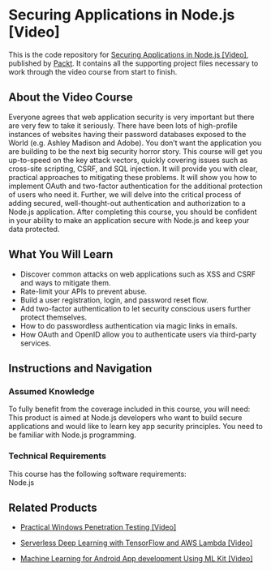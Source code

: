 # Securing Applications in Node.js [Video]
This is the code repository for [Securing Applications in Node.js [Video]](https://www.packtpub.com/web-development/securing-applications-nodejs-video?utm_source=github&utm_medium=repository&utm_campaign=9781789136791), published by [Packt](https://www.packtpub.com/?utm_source=github). It contains all the supporting project files necessary to work through the video course from start to finish.
## About the Video Course
Everyone agrees that web application security is very important but there are very few to take it seriously. There have been lots of high-profile instances of websites having their password databases exposed to the World (e.g. Ashley Madison and Adobe). You don’t want the application you are building to be the next big security horror story. This course will get you up-to-speed on the key attack vectors, quickly covering issues such as cross-site scripting, CSRF, and SQL injection. It will provide you with clear, practical approaches to mitigating these problems. It will show you how to implement OAuth and two-factor authentication for the additional protection of users who need it. Further, we will delve into the critical process of adding secured, well-thought-out authentication and authorization to a Node.js application. After completing this course, you should be confident in your ability to make an application secure with Node.js and keep your data protected.

<H2>What You Will Learn</H2>
<DIV class=book-info-will-learn-text>
<UL>
<LI>Discover common attacks on web applications such as XSS and CSRF and ways to mitigate them.
<LI>Rate-limit your APIs to prevent abuse.
<LI>Build a user registration, login, and password reset flow.
<LI>Add two-factor authentication to let security conscious users further protect themselves.
<LI>How to do passwordless authentication via magic links in emails.
<LI>How OAuth and OpenID allow you to authenticate users via third-party services.</LI></UL></DIV>

## Instructions and Navigation
### Assumed Knowledge
To fully benefit from the coverage included in this course, you will need:<br/>
This product is aimed at Node.js developers who want to build secure applications and would like to learn key app security principles. You need to be familiar with Node.js programming.
### Technical Requirements
This course has the following software requirements:<br/>
Node.js

## Related Products
* [Practical Windows Penetration Testing [Video]](https://www.packtpub.com/networking-and-servers/practical-windows-penetration-testing-video?utm_source=github&utm_medium=repository&utm_campaign=9781788396653)

* [Serverless Deep Learning with TensorFlow and AWS Lambda [Video]](https://www.packtpub.com/big-data-and-business-intelligence/serverless-deep-learning-tensorflow-and-aws-lambda-video?utm_source=github&utm_medium=repository&utm_campaign=9781789618679)

* [Machine Learning for Android App development Using ML Kit [Video]](https://www.packtpub.com/application-development/machine-learning-android-app-development-using-ml-kit-video?utm_source=github&utm_medium=repository&utm_campaign=9781789539875)

